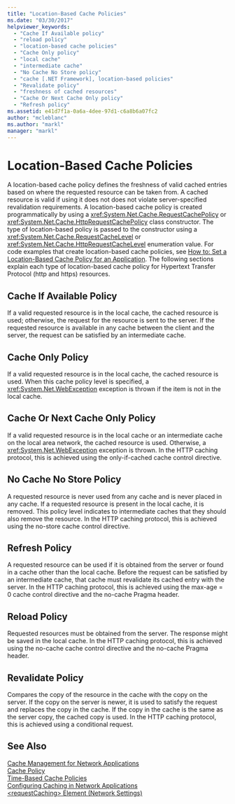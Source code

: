 ```yaml
---
title: "Location-Based Cache Policies"
ms.date: "03/30/2017"
helpviewer_keywords: 
  - "Cache If Available policy"
  - "reload policy"
  - "location-based cache policies"
  - "Cache Only policy"
  - "local cache"
  - "intermediate cache"
  - "No Cache No Store policy"
  - "cache [.NET Framework], location-based policies"
  - "Revalidate policy"
  - "freshness of cached resources"
  - "Cache Or Next Cache Only policy"
  - "Refresh policy"
ms.assetid: e41d7f1a-0a6a-4dee-97d1-c6a8b6a07fc2
author: "mcleblanc"
ms.author: "markl"
manager: "markl"
---
```

# Location-Based Cache Policies
A location-based cache policy defines the freshness of valid cached entries based on where the requested resource can be taken from. A cached resource is valid if using it does not does not violate server-specified revalidation requirements. A location-based cache policy is created programmatically by using a <xref:System.Net.Cache.RequestCachePolicy> or <xref:System.Net.Cache.HttpRequestCachePolicy> class constructor. The type of location-based policy is passed to the constructor using a <xref:System.Net.Cache.RequestCacheLevel> or <xref:System.Net.Cache.HttpRequestCacheLevel> enumeration value. For code examples that create location-based cache policies, see [How to: Set a Location-Based Cache Policy for an Application](../../../docs/framework/network-programming/how-to-set-a-location-based-cache-policy-for-an-application.md). The following sections explain each type of location-based cache policy for Hypertext Transfer Protocol (http and https) resources.  
  
## Cache If Available Policy  
 If a valid requested resource is in the local cache, the cached resource is used; otherwise, the request for the resource is sent to the server. If the requested resource is available in any cache between the client and the server, the request can be satisfied by an intermediate cache.  
  
## Cache Only Policy  
 If a valid requested resource is in the local cache, the cached resource is used. When this cache policy level is specified, a <xref:System.Net.WebException> exception is thrown if the item is not in the local cache.  
  
## Cache Or Next Cache Only Policy  
 If a valid requested resource is in the local cache or an intermediate cache on the local area network, the cached resource is used. Otherwise, a <xref:System.Net.WebException> exception is thrown. In the HTTP caching protocol, this is achieved using the only-if-cached cache control directive.  
  
## No Cache No Store Policy  
 A requested resource is never used from any cache and is never placed in any cache. If a requested resource is present in the local cache, it is removed. This policy level indicates to intermediate caches that they should also remove the resource. In the HTTP caching protocol, this is achieved using the no-store cache control directive.  
  
## Refresh Policy  
 A requested resource can be used if it is obtained from the server or found in a cache other than the local cache. Before the request can be satisfied by an intermediate cache, that cache must revalidate its cached entry with the server. In the HTTP caching protocol, this is achieved using the max-age = 0 cache control directive and the no-cache Pragma header.  
  
## Reload Policy  
 Requested resources must be obtained from the server. The response might be saved in the local cache. In the HTTP caching protocol, this is achieved using the no-cache cache control directive and the no-cache Pragma header.  
  
## Revalidate Policy  
 Compares the copy of the resource in the cache with the copy on the server. If the copy on the server is newer, it is used to satisfy the request and replaces the copy in the cache. If the copy in the cache is the same as the server copy, the cached copy is used. In the HTTP caching protocol, this is achieved using a conditional request.  
  
## See Also  
 [Cache Management for Network Applications](../../../docs/framework/network-programming/cache-management-for-network-applications.md)  
 [Cache Policy](../../../docs/framework/network-programming/cache-policy.md)  
 [Time-Based Cache Policies](../../../docs/framework/network-programming/time-based-cache-policies.md)  
 [Configuring Caching in Network Applications](../../../docs/framework/network-programming/configuring-caching-in-network-applications.md)  
 [\<requestCaching> Element (Network Settings)](../../../docs/framework/configure-apps/file-schema/network/requestcaching-element-network-settings.md)
